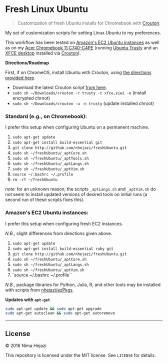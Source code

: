 # Fresh Linux Ubuntu

> Customization of fresh Ubuntu installs for Chromebook with
[Crouton](https://github.com/dnschneid/crouton).

My set of customization scripts for setting Linux Ubuntu to my preferences.

This workflow has been tested on [Amazon's EC2 Ubuntu 
instances](https://aws.amazon.com/marketplace/pp/B00JV9JBDS) as well as
on my [Acer Chromebook 11 
C740-C4PE](http://www.acer.com/ac/en/US/content/model/NX.EF2AA.002) 
(running [Ubuntu Trusty](http://releases.ubuntu.com/14.04/) and an 
[XFCE desktop](http://www.xfce.org/) installed via 
[Crouton](https://github.com/dnschneid/crouton)).

**Directions/Roadmap**

First, if on ChromeOS, install Ubuntu with Crouton, using [the directions
provided
here](https://www.linux.com/learn/tutorials/795730-how-to-easily-install-ubuntu-on-chromebook-with-crouton).
* Download the latest Crouton script [from here](https://goo.gl/fd3zc).
* `sudo sh ~/Downloads/crouton -r trusty -t xfce,xiwi -e` (install encrypted chroot)
* `sudo sh ~/Downloads/crouton -u -n trusty` (update installed chroot)

### Standard (e.g., on Chromebook):
I prefer this setup when configuring Ubuntu on a permanent machine.

1. `sudo apt-get update`
2. `sudo apt-get install build-essential git`
3. `git clone http://github.com/nhejazi/freshUbuntu.git`
4. `sudo sh ~/freshUbuntu/_aptCore.sh`
5. `sudo sh ~/freshUbuntu/_aptTools.sh`
6. `sudo sh ~/freshUbuntu/_aptLangs.sh`
7. `sudo sh ~/freshUbuntu/_aptVim.sh`
8. `source ~/.bashrc ~/.profile`
9. `rm -rf ~/freshUbuntu`

_note:_ for an unknown reason, the scripts `_aptLangs.sh` and
`_aptVim.sh` do not seem to install updated versions of desired
tools on initial runs (a second run of these scripts fixes this).


### Amazon's EC2 Ubuntu instances:
I prefer this setup when configuring fresh EC2 instances.

_N.B._, slight differences from directions given above.

1. `sudo apt-get update`
2. `sudo apt-get install build-essential ruby git`
3. `git clone http://github.com/nhejazi/freshUbuntu.git`
4. `sudo sh ~/freshUbuntu/_aptCore.sh`
5. `sudo sh ~/freshUbuntu/_aptLangs.sh`
6. `sudo sh ~/freshUbuntu/_aptVim.sh`
7. `source ~/.bashrc ~/.profile``

_N.B._, package libraries for Python, Julia, R, and other tools may be 
installed with scripts from [nhejazi/ezPkgs](https://github.com/nhejazi/ezPkgs).

__Updates with `apt-get`__
```bash
sudo apt-get update && sudo apt-get upgrade
sudo apt-get autoclean && sudo apt-get autoremove
```

---

## License

&copy; 2016 Nima Hejazi

This repository is licensed under the MIT license. See `LICENSE` for details.
